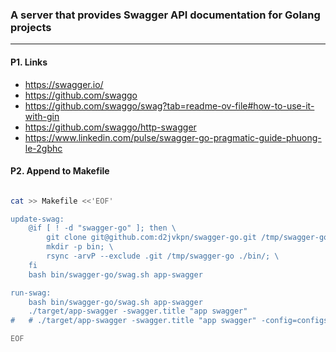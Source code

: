 ### A server that provides Swagger API documentation for Golang projects
---

#### P1. Links
- https://swagger.io/
- https://github.com/swaggo
- https://github.com/swaggo/swag?tab=readme-ov-file#how-to-use-it-with-gin
- https://github.com/swaggo/http-swagger
- https://www.linkedin.com/pulse/swagger-go-pragmatic-guide-phuong-le-2gbhc

#### P2. Append to Makefile
```bash

cat >> Makefile <<'EOF'

update-swag:
	@if [ ! -d "swagger-go" ]; then \
	    git clone git@github.com:d2jvkpn/swagger-go.git /tmp/swagger-go; \
	    mkdir -p bin; \
	    rsync -arvP --exclude .git /tmp/swagger-go ./bin/; \
	fi
	bash bin/swagger-go/swag.sh app-swagger

run-swag:
	bash bin/swagger-go/swag.sh app-swagger
	./target/app-swagger -swagger.title "app swagger"
#	# ./target/app-swagger -swagger.title "app swagger" -config=configs/swagger.yaml

EOF

```
